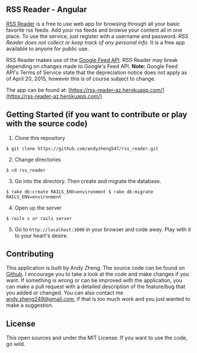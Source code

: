 ## RSS Reader - Angular

[RSS Reader](https://rss-reader-az.herokuapp.com/) is a free to use web app for browsing through all your basic favorite rss feeds. Add your rss feeds and browse your content all in one place. To use the service, just register with a username and password. _RSS Reader does not collect or keep track of any personal info._ It is a free app available to anyone for public use.

RSS Reader makes use of the [Google Feed API](https://developers.google.com/feed "Google Feed API"). RSS Reader may break depending on changes made to Google's Feed API. __Note:__ Google Feed API's Terms of Service state that the depreciation notice does not apply as of April 20, 2015, however this is of course subject to change.

The app can be found at: [https://rss-reader-az.herokuapp.com/](https://rss-reader-az.herokuapp.com/)

## Getting Started (if you want to contribute or play with the source code)

1. Clone this repository

`$ git clone https://github.com/andyzheng547/rss_reader.git`

2. Change directories

`$ cd rss_reader`

3. Go into the directory. Then create and migrate the database.

`$ rake db:create RAILS_ENV=environment
 $ rake db:migrate RAILS_ENV=environment`

4. Open up the server

`$ rails s or rails server`

5. Go to `http://localhost:3000` in your browser and code away. Play with it to your heart's desire.

## Contributing

This application is built by Andy Zheng. The source code can be found on [Github](https://github.com/andyzheng547/rss_reader). I encourage you to take a look at the code and make changes if you want. If something is wrong or can be improved with the application, you can make a pull request with a detailed description of the feature/bug that you added or changed. You can also contact me [andy.zheng249@gmail.com](mailto:andy.zheng249@gmail.com), if that is too much work and you just wanted to make a suggestion.

## License

This open sources and under the MIT License. If you want to use the code, go wild.
